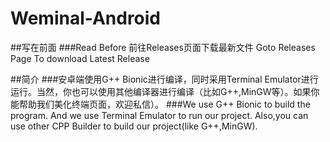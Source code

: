 # Weminal-Android
##写在前面
###Read Before
前往Releases页面下载最新文件
Goto Releases Page To download Latest Release

##简介
###安卓端使用G++ Bionic进行编译，同时采用Terminal Emulator进行运行。当然，你也可以使用其他编译器进行编译（比如G++,MinGW等）。如果你能帮助我们美化终端页面，欢迎私信）。
###We use G++ Bionic to build the program. And we use Terminal Emulator to run our project. Also,you can use other CPP Builder to build our project(like G++,MinGW).

